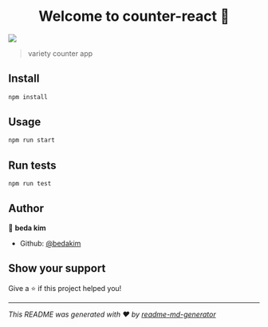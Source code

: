 <h1 align="center">Welcome to counter-react 👋</h1>
<p>
  <img src="https://img.shields.io/badge/version-0.1.0-blue.svg?cacheSeconds=2592000" />
</p>

> variety counter app

## Install

```sh
npm install
```

## Usage

```sh
npm run start
```

## Run tests

```sh
npm run test
```

## Author

👤 **beda kim**

* Github: [@bedakim](https://github.com/bedakim)

## Show your support

Give a ⭐️ if this project helped you!

***
_This README was generated with ❤️ by [readme-md-generator](https://github.com/kefranabg/readme-md-generator)_